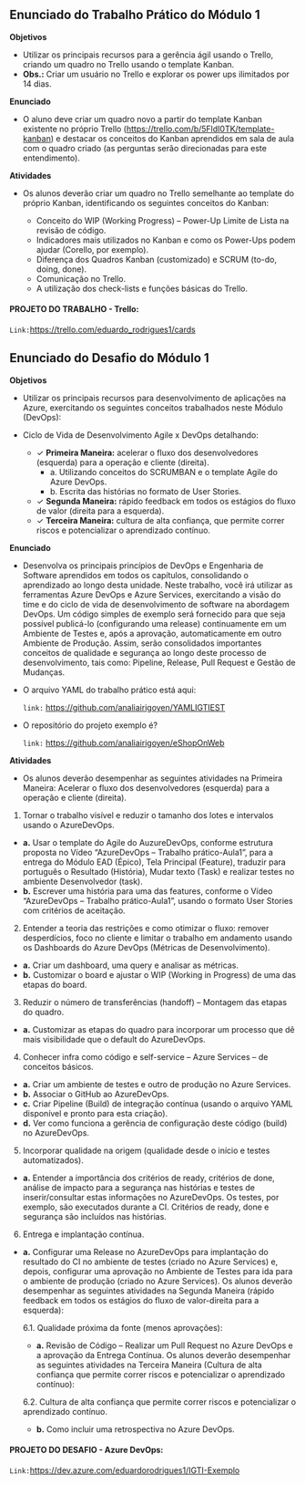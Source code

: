## **Enunciado do Trabalho Prático do Módulo 1**

**Objetivos**
* Utilizar os principais recursos para a gerência ágil usando o Trello, criando um quadro no Trello usando o template Kanban.
* **Obs.:** Criar um usuário no Trello e explorar os power ups ilimitados por 14 dias.

**Enunciado**
* O aluno deve criar um quadro novo a partir do template Kanban existente no próprio Trello (https://trello.com/b/5FldI0TK/template-kanban) e destacar os conceitos do Kanban aprendidos em sala de aula com o quadro criado (as perguntas serão direcionadas para este entendimento).

**Atividades**
* Os alunos deverão criar um quadro no Trello semelhante ao template do próprio Kanban, identificando os seguintes conceitos do Kanban:

  * Conceito do WIP (Working Progress) – Power-Up Limite de Lista na revisão de código.
  * Indicadores mais utilizados no Kanban e como os Power-Ups podem ajudar (Corello, por exemplo).
  * Diferença dos Quadros Kanban (customizado) e SCRUM (to-do, doing, done).
  * Comunicação no Trello.
  * A utilização dos check-lists e funções básicas do Trello.

#### PROJETO DO TRABALHO - Trello:

`Link:`https://trello.com/eduardo_rodrigues1/cards



## **Enunciado do Desafio do Módulo 1**

**Objetivos**
* Utilizar os principais recursos para desenvolvimento de aplicações na Azure, exercitando os seguintes conceitos trabalhados neste Módulo (DevOps):
- Ciclo de Vida de Desenvolvimento Agile x DevOps detalhando:


  * ✓ **Primeira Maneira:** acelerar o fluxo dos desenvolvedores (esquerda) para a operação e cliente (direita).
    * a. Utilizando conceitos do SCRUMBAN e o template Agile do Azure DevOps.
    * b. Escrita das histórias no formato de User Stories.
  * ✓ **Segunda Maneira:** rápido feedback em todos os estágios do fluxo de valor (direita para a esquerda).
  * ✓ **Terceira Maneira:** cultura de alta confiança, que permite correr riscos e potencializar o aprendizado contínuo.


**Enunciado**
* Desenvolva os principais princípios de DevOps e Engenharia de Software aprendidos em todos os capítulos, consolidando o aprendizado ao longo desta unidade. Neste trabalho, você irá utilizar as ferramentas Azure DevOps e Azure Services, exercitando a visão do time e do ciclo de vida de desenvolvimento de software na abordagem DevOps. Um código simples de exemplo será fornecido para que seja possível publicá-lo (configurando uma release) continuamente em um Ambiente de Testes e, após a aprovação, automaticamente em outro Ambiente de Produção. Assim, serão consolidados importantes conceitos de qualidade e segurança ao longo deste processo de desenvolvimento, tais como: Pipeline, Release, Pull Request e Gestão de Mudanças.

* O arquivo YAML do trabalho prático está aqui:

  ```link:``` https://github.com/analiairigoyen/YAMLIGTIEST

* O repositório do projeto exemplo é?

  ```link:``` https://github.com/analiairigoyen/eShopOnWeb

**Atividades**
* Os alunos deverão desempenhar as seguintes atividades na Primeira Maneira: Acelerar o fluxo dos desenvolvedores (esquerda) para a operação e cliente (direita).

1. Tornar o trabalho visível e reduzir o tamanho dos lotes e intervalos usando o AzureDevOps.
* **a.** Usar o template do Agile do AuzureDevOps, conforme estrutura proposta no Vídeo “AzureDevOps – Trabalho prático-Aula1”, para a entrega do Módulo EAD (Épico), Tela Principal (Feature), traduzir para português o Resultado (História), Mudar texto (Task) e realizar testes no ambiente Desenvolvedor (task).
* **b.** Escrever uma história para uma das features, conforme o Vídeo “AzureDevOps – Trabalho prático-Aula1”, usando o formato User Stories com critérios de aceitação.

2. Entender a teoria das restrições e como otimizar o fluxo: remover desperdícios, foco no cliente e limitar o trabalho em andamento usando os Dashboards do Azure DevOps (Métricas de Desenvolvimento).
* **a.** Criar um dashboard, uma query e analisar as métricas.
* **b.** Customizar o board e ajustar o WIP (Working in Progress) de uma das etapas do board.

3. Reduzir o número de transferências (handoff) – Montagem das etapas do quadro.
* **a.** Customizar as etapas do quadro para incorporar um processo que dê mais visibilidade que o default do AzureDevOps.

4. Conhecer infra como código e self-service – Azure Services – de conceitos básicos.
* **a.** Criar um ambiente de testes e outro de produção no Azure Services.
* **b.** Associar o GitHub ao AzureDevOps.
* **c.** Criar Pipeline (Build) de integração contínua (usando o arquivo YAML disponível e pronto para esta criação).
* **d.** Ver como funciona a gerência de configuração deste código (build) no AzureDevOps.

5. Incorporar qualidade na origem (qualidade desde o início e testes automatizados).
* **a.** Entender a importância dos critérios de ready, critérios de done, análise de impacto para a segurança nas histórias e testes de inserir/consultar estas informações no AzureDevOps. Os testes, por exemplo, são executados durante a CI. Critérios de ready, done e segurança são incluídos nas histórias.

6. Entrega e implantação contínua.
* **a.** Configurar uma Release no AzureDevOps para implantação do resultado do CI no ambiente de testes (criado no Azure Services) e, depois,
configurar uma aprovação no Ambiente de Testes para ida para o ambiente de produção (criado no Azure Services).
Os alunos deverão desempenhar as seguintes atividades na Segunda Maneira (rápido feedback em todos os estágios do fluxo de valor-direita para a esquerda):

  6.1. Qualidade próxima da fonte (menos aprovações):
  * **a.** Revisão de Código – Realizar um Pull Request no Azure DevOps e a aprovação da Entrega Contínua.
  Os alunos deverão desempenhar as seguintes atividades na Terceira Maneira (Cultura de alta confiança que permite correr riscos e potencializar o aprendizado contínuo):

  6.2. Cultura de alta confiança que permite correr riscos e potencializar o aprendizado contínuo.
  * **b.** Como incluir uma retrospectiva no Azure DevOps.

#### PROJETO DO DESAFIO - Azure DevOps:

`Link:`https://dev.azure.com/eduardorodrigues1/IGTI-Exemplo